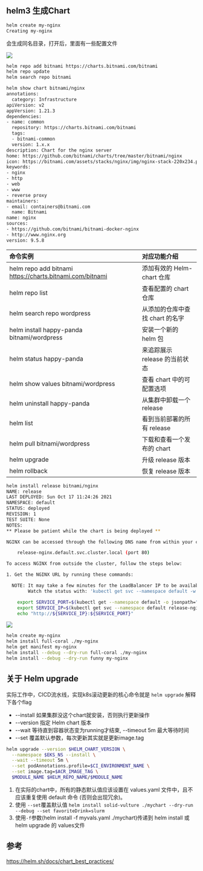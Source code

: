 ## helm3 生成Chart

```bash
helm create my-nginx
Creating my-nginx
```
会生成同名目录，打开后，里面有一些配置文件

![](http://pek3b.qingstor.com/hexo-blog/20211017122822.png)


```bash
helm repo add bitnami https://charts.bitnami.com/bitnami
helm repo update
helm search repo bitnami
```

```bash
helm show chart bitnami/nginx
annotations:
  category: Infrastructure
apiVersion: v2
appVersion: 1.21.3
dependencies:
- name: common
  repository: https://charts.bitnami.com/bitnami
  tags:
  - bitnami-common
  version: 1.x.x
description: Chart for the nginx server
home: https://github.com/bitnami/charts/tree/master/bitnami/nginx
icon: https://bitnami.com/assets/stacks/nginx/img/nginx-stack-220x234.png
keywords:
- nginx
- http
- web
- www
- reverse proxy
maintainers:
- email: containers@bitnami.com
  name: Bitnami
name: nginx
sources:
- https://github.com/bitnami/bitnami-docker-nginx
- http://www.nginx.org
version: 9.5.8
```


| 命令实例 | 对应功能介绍 |
| :-----| :-----
| helm repo add bitnami https://charts.bitnami.com/bitnami | 添加有效的 Helm-chart 仓库 |
| helm repo list | 查看配置的 chart 仓库 |
| helm search repo wordpress | 从添加的仓库中查找 chart 的名字 |
| helm install happy-panda bitnami/wordpress | 安装一个新的 helm 包 |
| helm status happy-panda | 来追踪展示 release 的当前状态 |
| helm show values bitnami/wordpress |	查看 chart 中的可配置选项 |
| helm uninstall happy-panda | 从集群中卸载一个 release |
| helm list|	看到当前部署的所有 release |
| helm pull bitnami/wordpress | 下载和查看一个发布的 chart |
| helm upgrade | 升级 release 版本 |
| helm rollback | 恢复 release 版本 |

```bash
helm install release bitnami/nginx
NAME: release
LAST DEPLOYED: Sun Oct 17 11:24:26 2021
NAMESPACE: default
STATUS: deployed
REVISION: 1
TEST SUITE: None
NOTES:
** Please be patient while the chart is being deployed **

NGINX can be accessed through the following DNS name from within your cluster:

    release-nginx.default.svc.cluster.local (port 80)

To access NGINX from outside the cluster, follow the steps below:

1. Get the NGINX URL by running these commands:

  NOTE: It may take a few minutes for the LoadBalancer IP to be available.
        Watch the status with: 'kubectl get svc --namespace default -w release-nginx'

    export SERVICE_PORT=$(kubectl get --namespace default -o jsonpath="{.spec.ports[0].port}" services release-nginx)
    export SERVICE_IP=$(kubectl get svc --namespace default release-nginx -o jsonpath='{.status.loadBalancer.ingress[0].ip}')
    echo "http://${SERVICE_IP}:${SERVICE_PORT}"
```

![](http://pek3b.qingstor.com/hexo-blog/20211017112705.png)

```bash
helm create my-nginx
helm install full-coral ./my-nginx
helm get manifest my-nginx
helm install --debug --dry-run full-coral ./my-nginx
helm install --debug --dry-run funny my-nginx
```

## 关于 Helm upgrade

实际工作中，CICD流水线，实现k8s滚动更新的核心命令就是 `helm upgrade`
解释下各个flag

* --install 如果集群没这个chart就安装，否则执行更新操作
* --version 指定 Helm chart 版本
* --wait 等待直到容器状态变为running才结束, --timeout 5m 最大等待时间
* --set 覆盖默认参数，每次更新其实就是更新image.tag


```bash
helm upgrade --version $HELM_CHART_VERSION \
  --namespace $EKS_NS --install \
  --wait --timeout 5m \
  --set podAnnotations.profile=$CI_ENVIRONMENT_NAME \
  --set image.tag=$ACR_IMAGE_TAG \
  $MODULE_NAME $HELM_REPO_NAME/$MODULE_NAME
```




1. 在实际的chart中，所有的静态默认值应该设置在 values.yaml 文件中，且不应该重复使用 default 命令 (否则会出现冗余)。
2. 使用 `--set`覆盖默认值 `helm install solid-vulture ./mychart --dry-run --debug --set favoriteDrink=slurm`
3. 使用`-f`参数(helm install -f myvals.yaml ./mychart)传递到 helm install 或 helm upgrade 的 values文件


## 参考

https://helm.sh/docs/chart_best_practices/


